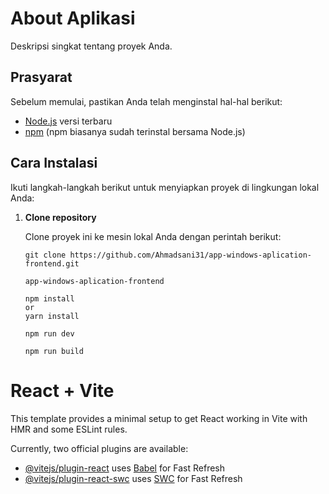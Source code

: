 # About Aplikasi

Deskripsi singkat tentang proyek Anda.

## Prasyarat

Sebelum memulai, pastikan Anda telah menginstal hal-hal berikut:

- [Node.js](https://nodejs.org/) versi terbaru
- [npm](https://www.npmjs.com/) (npm biasanya sudah terinstal bersama Node.js)

## Cara Instalasi

Ikuti langkah-langkah berikut untuk menyiapkan proyek di lingkungan lokal Anda:

1. **Clone repository**

   Clone proyek ini ke mesin lokal Anda dengan perintah berikut:

   ```
   git clone https://github.com/Ahmadsani31/app-windows-aplication-frontend.git
   ```

   ```
   app-windows-aplication-frontend
   ```

   ```
   npm install
   or
   yarn install
   ```

   ```
   npm run dev
   ```

   ```
   npm run build
   ```

##
# React + Vite

This template provides a minimal setup to get React working in Vite with HMR and some ESLint rules.

Currently, two official plugins are available:

- [@vitejs/plugin-react](https://github.com/vitejs/vite-plugin-react/blob/main/packages/plugin-react/README.md) uses [Babel](https://babeljs.io/) for Fast Refresh
- [@vitejs/plugin-react-swc](https://github.com/vitejs/vite-plugin-react-swc) uses [SWC](https://swc.rs/) for Fast Refresh
